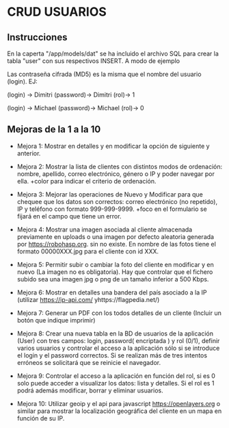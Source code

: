 # CRUD USUARIOS
## Instrucciones

En la caperta "/app/models/dat" se ha incluido el archivo SQL para crear la tabla "user" con
sus respectivos INSERT. A modo de ejemplo

Las contraseña cifrada (MD5) es la misma que el nombre del usuario (login).
EJ:

(login) -> Dimitri   (password)-> Dimitri     (rol)-> 1

(login) -> Michael   (password)-> Michael     (rol)-> 0

## Mejoras de la 1 a la 10

* Mejora 1: Mostrar en detalles y en modificar la opción de siguiente y anterior.

* Mejora 2: Mostrar la lista de clientes con distintos modos de ordenación: nombre, apellido, correo
electrónico, género o IP y poder navegar por ella.
+color para indicar el criterio de ordenación.


* Mejora 3: Mejorar las operaciones de Nuevo y Modificar para que chequee que los datos son
correctos: correo electrónico (no repetido), IP y teléfono con formato 999-999-9999.
+foco en el formulario se fijará en el campo que tiene un error.


* Mejora 4: Mostrar una imagen asociada al cliente almacenada previamente en uploads o una imagen
por defecto aleatoria generada por https://robohasp.org. sin no existe. En nombre de las
fotos tiene el formato 00000XXX.jpg para el cliente con id XXX.

* Mejora 5: Permitir subir o cambiar la foto del cliente en modificar y en nuevo (La imagen no es
obligatoria). Hay que controlar que el fichero subido sea una imagen jpg o png de un
tamaño inferior a 500 Kbps.


* Mejora 6: Mostrar en detalles una bandera del país asociado a la IP (utilizar https://ip-api.com/ yhttps://flagpedia.net/)


* Mejora 7: Generar un PDF con los todos detalles de un cliente (Incluir un botón que indique imprimir)


* Mejora 8: Crear una nueva tabla en la BD de usuarios de la aplicación (User) con tres campos: login, password( encriptada ) y rol (0/1), definir varios usuarios y controlar el acceso a la
aplicación sólo si se introduce el login y el password correctos. Si se realizan más de tres
intentos erróneos se solicitará que se reinicie el navegador.


* Mejora 9: Controlar el acceso a la aplicación en función del rol, si es 0 solo puede acceder a visualizar los datos: lista y detalles. Si el rol es 1 podrá además modificar, borrar y eliminar usuarios.

* Mejora 10:  Utilizar geoip y el api para javascript https://openlayers.org o similar para mostrar la localización geográfica del cliente en un mapa en función de su IP.